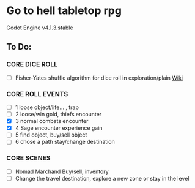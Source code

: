 # Go to hell tabletop rpg

Godot Engine v4.1.3.stable

## To Do:


### CORE DICE ROLL

- [ ] Fisher-Yates shuffle algorithm for dice roll in exploration/plain [Wiki](https://en.wikipedia.org/wiki/Fisher%E2%80%93Yates_shuffle)


### CORE ROLL EVENTS

- [ ] 1 loose object/life... , trap
- [ ] 2 loose/win gold, thiefs encounter
- [x] 3 normal combats encounter
- [x] 4 Sage encounter experience gain
- [ ] 5 find object, buy/sell object
- [ ] 6 chose a path stay/change destination

### CORE SCENES

- [ ] Nomad Marchand Buy/sell, inventory
- [ ] Change the travel destination, explore a new zone or stay in the level
